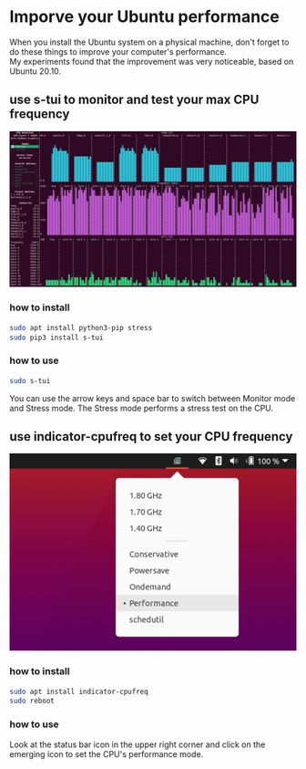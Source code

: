 # Imporve your Ubuntu performance

When you install the Ubuntu system on a physical machine, don't forget to do these things to improve your computer's
performance.  
My experiments found that the improvement was very noticeable, based on Ubuntu 20.10.

## use s-tui to monitor and test your max CPU frequency

![s-tui.png](s-tui.png)

### how to install

```bash
sudo apt install python3-pip stress
sudo pip3 install s-tui
```

### how to use

```bash
sudo s-tui
```

You can use the arrow keys and space bar to switch between Monitor mode and Stress mode. The Stress mode performs a
stress test on the CPU.

## use indicator-cpufreq to set your CPU frequency

![indicator-cpufreq.png](indicator-cpufreq.png)

### how to install

```bash
sudo apt install indicator-cpufreq
sudo reboot
```

### how to use

Look at the status bar icon in the upper right corner and click on the emerging icon to set the CPU's performance mode.